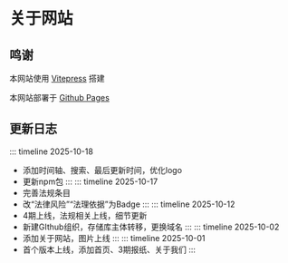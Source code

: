 # 关于网站
## 鸣谢
本网站使用 [Vitepress](https://vitepress.dev/zh/) 搭建

本网站部署于 [Github Pages](https://docs.github.com/zh/pages)
## 更新日志
::: timeline 2025-10-18
- 添加时间轴、搜索、最后更新时间，优化logo
- 更新npm包
:::
::: timeline 2025-10-17
- 完善法规条目
- 改“法律风险”“法理依据”为Badge
:::
::: timeline 2025-10-12
- 4期上线，法规相关上线，细节更新
- 新建GIthub组织，存储库主体转移，更换域名
:::
::: timeline 2025-10-02
- 添加关于网站，图片上线
:::
::: timeline 2025-10-01
- 首个版本上线，添加首页、3期报纸、关于我们
:::

